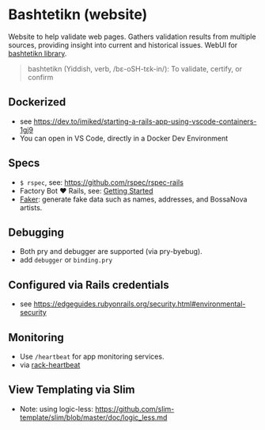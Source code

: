 # Bashtetikn (website)

Website to help validate web pages. Gathers validation results from multiple sources, providing insight into current and historical issues. WebUI for [bashtetikn library](https://github.com/mattscilipoti/bashtetikn).

> bashtetikn (Yiddish, verb, /bɛ-oSH-tɛk-in/): To validate, certify, or confirm

## Dockerized
- see https://dev.to/imiked/starting-a-rails-app-using-vscode-containers-1gj9
- You can open in VS Code, directly in a Docker Dev Environment

## Specs
- `$ rspec`, see: https://github.com/rspec/rspec-rails
- Factory Bot ♥ Rails, see: [Getting Started](https://github.com/thoughtbot/factory_bot/blob/master/GETTING_STARTED.md)
- [Faker](https://github.com/stympy/faker): generate fake data such as names, addresses, and BossaNova artists.

## Debugging
- Both pry and debugger are supported (via pry-byebug).
- add `debugger` or `binding.pry`

## Configured via Rails credentials
- see https://edgeguides.rubyonrails.org/security.html#environmental-security

## Monitoring
- Use `/heartbeat` for app monitoring services.
- via [rack-heartbeat](https://github.com/imajes/rack-heartbeat)

## View Templating via Slim

- Note: using logic-less: https://github.com/slim-template/slim/blob/master/doc/logic_less.md
